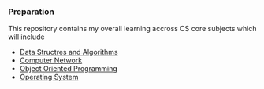 ### Preparation 

This repository contains my overall learning accross CS core subjects which will include 
- [Data Structres and Algorithms](/Data%20Structures%20and%20algorithm/) 
- [Computer Network](/ComputerNetwok/)
- [Object Oriented Programming](/Object%20Oriented%20Programming/README.md/)
- [Operating System](/Operating%20system/README.md)
